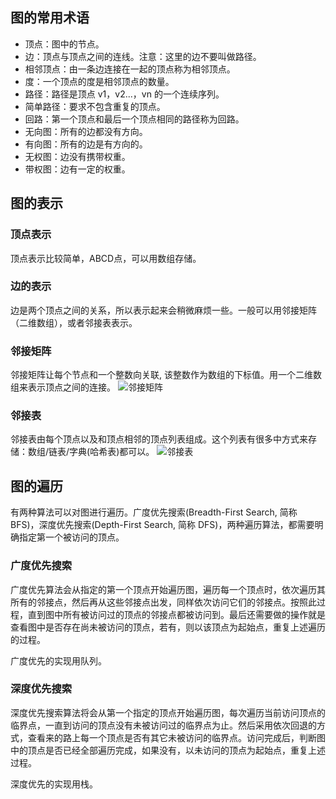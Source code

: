 ## 图的常用术语
* 顶点：图中的节点。
* 边：顶点与顶点之间的连线。注意：这里的边不要叫做路径。
* 相邻顶点：由一条边连接在一起的顶点称为相邻顶点。
* 度：一个顶点的度是相邻顶点的数量。
* 路径：路径是顶点 v1，v2...，vn 的一个连续序列。
* 简单路径：要求不包含重复的顶点。
* 回路：第一个顶点和最后一个顶点相同的路径称为回路。
* 无向图：所有的边都没有方向。
* 有向图：所有的边是有方向的。
* 无权图：边没有携带权重。
* 带权图：边有一定的权重。

## 图的表示
### 顶点表示
顶点表示比较简单，ABCD点，可以用数组存储。

### 边的表示
边是两个顶点之间的关系，所以表示起来会稍微麻烦一些。一般可以用邻接矩阵（二维数组），或者邻接表表示。

### 邻接矩阵
邻接矩阵让每个节点和一个整数向关联, 该整数作为数组的下标值。用一个二维数组来表示顶点之间的连接。
![邻接矩阵](https://cdn.lishuxue.site/blog/image/数据结构与算法/linjiejuzhen.png)

### 邻接表
邻接表由每个顶点以及和顶点相邻的顶点列表组成。这个列表有很多中方式来存储：数组/链表/字典(哈希表)都可以。
![邻接表](https://cdn.lishuxue.site/blog/image/数据结构与算法/linjiebiao.png)

## 图的遍历
有两种算法可以对图进行遍历。广度优先搜索(Breadth-First Search, 简称 BFS)，深度优先搜索(Depth-First Search, 简称 DFS)，两种遍历算法，都需要明确指定第一个被访问的顶点。

### 广度优先搜索
广度优先算法会从指定的第一个顶点开始遍历图，遍历每一个顶点时，依次遍历其所有的邻接点，然后再从这些邻接点出发，同样依次访问它们的邻接点。按照此过程，直到图中所有被访问过的顶点的邻接点都被访问到。最后还需要做的操作就是查看图中是否存在尚未被访问的顶点，若有，则以该顶点为起始点，重复上述遍历的过程。

广度优先的实现用队列。

### 深度优先搜索
深度优先搜索算法将会从第一个指定的顶点开始遍历图，每次遍历当前访问顶点的临界点，一直到访问的顶点没有未被访问过的临界点为止。然后采用依次回退的方式，查看来的路上每一个顶点是否有其它未被访问的临界点。访问完成后，判断图中的顶点是否已经全部遍历完成，如果没有，以未访问的顶点为起始点，重复上述过程。

深度优先的实现用栈。